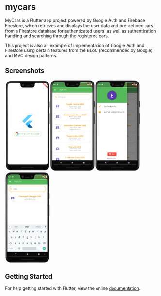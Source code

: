# mycars

MyCars is a Flutter app project powered by Google Auth and Firebase Firestore, which retrieves and 
displays the user data and pre-defined cars from a Firestore database for authenticated users, as well as 
authentication handling and searching through the registered cars.

This project is also an example of implementation of Google Auth and Firestore using certain 
features from the BLoC (recommended by Google) and MVC design patterns.

## Screenshots

<img src="github/app_1.png" height="300em"/><img src="github/app_2.png" height="300em"/><img src="github/app_3.png" height="300em"/><img src="github/app_4.png" height="300em"/>

## Getting Started
For help getting started with Flutter, view the online [documentation](http://flutter.io/).